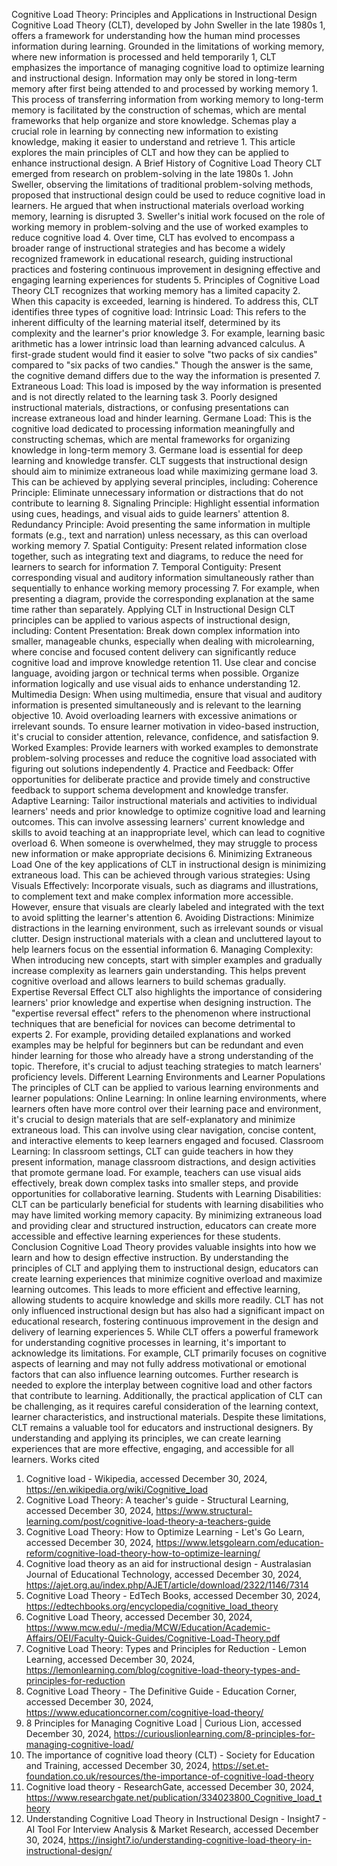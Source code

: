 Cognitive Load Theory: Principles and Applications in Instructional Design
Cognitive Load Theory (CLT), developed by John Sweller in the late 1980s 1, offers a framework for understanding how the human mind processes information during learning. Grounded in the limitations of working memory, where new information is processed and held temporarily 1, CLT emphasizes the importance of managing cognitive load to optimize learning and instructional design. Information may only be stored in long-term memory after first being attended to and processed by working memory 1. This process of transferring information from working memory to long-term memory is facilitated by the construction of schemas, which are mental frameworks that help organize and store knowledge. Schemas play a crucial role in learning by connecting new information to existing knowledge, making it easier to understand and retrieve 1. This article explores the main principles of CLT and how they can be applied to enhance instructional design.
A Brief History of Cognitive Load Theory
CLT emerged from research on problem-solving in the late 1980s 1. John Sweller, observing the limitations of traditional problem-solving methods, proposed that instructional design could be used to reduce cognitive load in learners. He argued that when instructional materials overload working memory, learning is disrupted 3. Sweller's initial work focused on the role of working memory in problem-solving and the use of worked examples to reduce cognitive load 4. Over time, CLT has evolved to encompass a broader range of instructional strategies and has become a widely recognized framework in educational research, guiding instructional practices and fostering continuous improvement in designing effective and engaging learning experiences for students 5.
Principles of Cognitive Load Theory
CLT recognizes that working memory has a limited capacity 2. When this capacity is exceeded, learning is hindered. To address this, CLT identifies three types of cognitive load:
Intrinsic Load: This refers to the inherent difficulty of the learning material itself, determined by its complexity and the learner's prior knowledge 3. For example, learning basic arithmetic has a lower intrinsic load than learning advanced calculus. A first-grade student would find it easier to solve "two packs of six candies" compared to "six packs of two candies." Though the answer is the same, the cognitive demand differs due to the way the information is presented 7.
Extraneous Load: This load is imposed by the way information is presented and is not directly related to the learning task 3. Poorly designed instructional materials, distractions, or confusing presentations can increase extraneous load and hinder learning.
Germane Load: This is the cognitive load dedicated to processing information meaningfully and constructing schemas, which are mental frameworks for organizing knowledge in long-term memory 3. Germane load is essential for deep learning and knowledge transfer.
CLT suggests that instructional design should aim to minimize extraneous load while maximizing germane load 3. This can be achieved by applying several principles, including:
Coherence Principle: Eliminate unnecessary information or distractions that do not contribute to learning 8.
Signaling Principle: Highlight essential information using cues, headings, and visual aids to guide learners' attention 8.
Redundancy Principle: Avoid presenting the same information in multiple formats (e.g., text and narration) unless necessary, as this can overload working memory 7.
Spatial Contiguity: Present related information close together, such as integrating text and diagrams, to reduce the need for learners to search for information 7.
Temporal Contiguity: Present corresponding visual and auditory information simultaneously rather than sequentially to enhance working memory processing 7. For example, when presenting a diagram, provide the corresponding explanation at the same time rather than separately.
Applying CLT in Instructional Design
CLT principles can be applied to various aspects of instructional design, including:
Content Presentation: Break down complex information into smaller, manageable chunks, especially when dealing with microlearning, where concise and focused content delivery can significantly reduce cognitive load and improve knowledge retention 11. Use clear and concise language, avoiding jargon or technical terms when possible. Organize information logically and use visual aids to enhance understanding 12.
Multimedia Design: When using multimedia, ensure that visual and auditory information is presented simultaneously and is relevant to the learning objective 10. Avoid overloading learners with excessive animations or irrelevant sounds. To ensure learner motivation in video-based instruction, it's crucial to consider attention, relevance, confidence, and satisfaction 9.
Worked Examples: Provide learners with worked examples to demonstrate problem-solving processes and reduce the cognitive load associated with figuring out solutions independently 4.
Practice and Feedback: Offer opportunities for deliberate practice and provide timely and constructive feedback to support schema development and knowledge transfer.
Adaptive Learning: Tailor instructional materials and activities to individual learners' needs and prior knowledge to optimize cognitive load and learning outcomes. This can involve assessing learners' current knowledge and skills to avoid teaching at an inappropriate level, which can lead to cognitive overload 6. When someone is overwhelmed, they may struggle to process new information or make appropriate decisions 6.
Minimizing Extraneous Load
One of the key applications of CLT in instructional design is minimizing extraneous load. This can be achieved through various strategies:
Using Visuals Effectively: Incorporate visuals, such as diagrams and illustrations, to complement text and make complex information more accessible. However, ensure that visuals are clearly labeled and integrated with the text to avoid splitting the learner's attention 6.
Avoiding Distractions: Minimize distractions in the learning environment, such as irrelevant sounds or visual clutter. Design instructional materials with a clean and uncluttered layout to help learners focus on the essential information 6.
Managing Complexity: When introducing new concepts, start with simpler examples and gradually increase complexity as learners gain understanding. This helps prevent cognitive overload and allows learners to build schemas gradually.
Expertise Reversal Effect
CLT also highlights the importance of considering learners' prior knowledge and expertise when designing instruction. The "expertise reversal effect" refers to the phenomenon where instructional techniques that are beneficial for novices can become detrimental to experts 2. For example, providing detailed explanations and worked examples may be helpful for beginners but can be redundant and even hinder learning for those who already have a strong understanding of the topic. Therefore, it's crucial to adjust teaching strategies to match learners' proficiency levels.
Different Learning Environments and Learner Populations
The principles of CLT can be applied to various learning environments and learner populations:
Online Learning: In online learning environments, where learners often have more control over their learning pace and environment, it's crucial to design materials that are self-explanatory and minimize extraneous load. This can involve using clear navigation, concise content, and interactive elements to keep learners engaged and focused.
Classroom Learning: In classroom settings, CLT can guide teachers in how they present information, manage classroom distractions, and design activities that promote germane load. For example, teachers can use visual aids effectively, break down complex tasks into smaller steps, and provide opportunities for collaborative learning.
Students with Learning Disabilities: CLT can be particularly beneficial for students with learning disabilities who may have limited working memory capacity. By minimizing extraneous load and providing clear and structured instruction, educators can create more accessible and effective learning experiences for these students.
Conclusion
Cognitive Load Theory provides valuable insights into how we learn and how to design effective instruction. By understanding the principles of CLT and applying them to instructional design, educators can create learning experiences that minimize cognitive overload and maximize learning outcomes. This leads to more efficient and effective learning, allowing students to acquire knowledge and skills more readily. CLT has not only influenced instructional design but has also had a significant impact on educational research, fostering continuous improvement in the design and delivery of learning experiences 5.
While CLT offers a powerful framework for understanding cognitive processes in learning, it's important to acknowledge its limitations. For example, CLT primarily focuses on cognitive aspects of learning and may not fully address motivational or emotional factors that can also influence learning outcomes. Further research is needed to explore the interplay between cognitive load and other factors that contribute to learning. Additionally, the practical application of CLT can be challenging, as it requires careful consideration of the learning context, learner characteristics, and instructional materials.
Despite these limitations, CLT remains a valuable tool for educators and instructional designers. By understanding and applying its principles, we can create learning experiences that are more effective, engaging, and accessible for all learners.
Works cited
1. Cognitive load - Wikipedia, accessed December 30, 2024, https://en.wikipedia.org/wiki/Cognitive_load
2. Cognitive Load Theory: A teacher's guide - Structural Learning, accessed December 30, 2024, https://www.structural-learning.com/post/cognitive-load-theory-a-teachers-guide
3. Cognitive Load Theory: How to Optimize Learning - Let's Go Learn, accessed December 30, 2024, https://www.letsgolearn.com/education-reform/cognitive-load-theory-how-to-optimize-learning/
4. Cognitive load theory as an aid for instructional design - Australasian Journal of Educational Technology, accessed December 30, 2024, https://ajet.org.au/index.php/AJET/article/download/2322/1146/7314
5. Cognitive Load Theory - EdTech Books, accessed December 30, 2024, https://edtechbooks.org/encyclopedia/cognitive_load_theory
6. Cognitive Load Theory, accessed December 30, 2024, https://www.mcw.edu/-/media/MCW/Education/Academic-Affairs/OEI/Faculty-Quick-Guides/Cognitive-Load-Theory.pdf
7. Cognitive Load Theory: Types and Principles for Reduction - Lemon Learning, accessed December 30, 2024, https://lemonlearning.com/blog/cognitive-load-theory-types-and-principles-for-reduction
8. Cognitive Load Theory - The Definitive Guide - Education Corner, accessed December 30, 2024, https://www.educationcorner.com/cognitive-load-theory/
9. 8 Principles for Managing Cognitive Load | Curious Lion, accessed December 30, 2024, https://curiouslionlearning.com/8-principles-for-managing-cognitive-load/
10. The importance of cognitive load theory (CLT) - Society for Education and Training, accessed December 30, 2024, https://set.et-foundation.co.uk/resources/the-importance-of-cognitive-load-theory
11. Cognitive load theory - ResearchGate, accessed December 30, 2024, https://www.researchgate.net/publication/334023800_Cognitive_load_theory
12. Understanding Cognitive Load Theory in Instructional Design - Insight7 - AI Tool For Interview Analysis & Market Research, accessed December 30, 2024, https://insight7.io/understanding-cognitive-load-theory-in-instructional-design/
